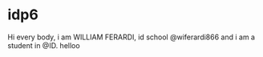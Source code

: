 # idp6
Hi every body, i am WILLIAM FERARDI, id school @wiferardi866 and i am a student in @ID. helloo
